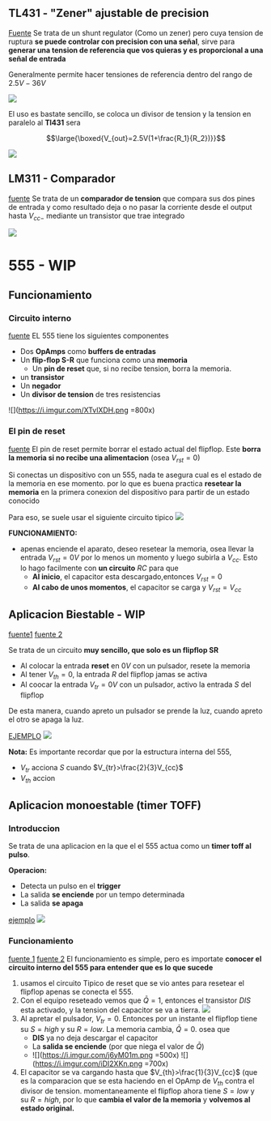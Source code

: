 
##  TL431 - "Zener" ajustable de precision

[Fuente](https://www.youtube.com/watch?v=ERiJ56brWoY)
Se trata de un shunt regulator (Como un zener) pero cuya tension de ruptura **se puede controlar con precision con una señal**, sirve para **generar una tension de referencia que vos quieras y es proporcional a una señal de entrada**

Generalmente permite hacer tensiones de referencia dentro del rango de $2.5V - 36V$

![](https://i.imgur.com/y79axDB.png)

El uso es bastate sencillo, se coloca un divisor de tension y la tension en paralelo al **Tl431** sera 

$$\large{\boxed{V_{out}=2.5V(1+\frac{R_1}{R_2})}}$$ 

![](https://i.imgur.com/fOlvYt9.png)

## LM311 - Comparador 


[fuente](https://www.youtube.com/watch?v=0ORvNa1jKiE&list=PLb_ph_WdlLDny2cGloFSxyRgO8B733jeo&index=117)
Se trata de un **comparador de tension** que compara sus dos pines de entrada y como resultado deja o no pasar la corriente desde el output hasta $V_{cc-}$ mediante un transistor que trae integrado


![](https://i.imgur.com/RJ9dJ0d.png)

#  555 - WIP


## Funcionamiento

### Circuito interno
[fuente](https://www.youtube.com/watch?v=BXUguU7KhFg&list=PLJK2qA__utziyUDvP6S2vh8ILazTBEqrz&index=1)
EL 555 tiene los siguientes componentes
* Dos **OpAmps** como **buffers de entradas**
* Un **flip-flop S-R** que funciona como una **memoria**
	* Un **pin de reset** que, si no recibe tension, borra la memoria.
* un **transistor**
* Un **negador**
* Un **divisor de tension** de tres resistencias

![](https://i.imgur.com/XTvlXDH.png =800x)
### El pin de reset
[fuente](%5Bfuente%5D%28https://www.youtube.com/watch?v=BXUguU7KhFg&list=PLJK2qA__utziyUDvP6S2vh8ILazTBEqrz&index=1%29)
El pin de reset permite borrar el estado actual del flipflop.
Este **borra la memoria si no recibe una alimentacion** (osea $V_{rst}=0$)

Si conectas un dispositivo con un 555, nada te asegura cual es el estado de la memoria en ese momento. por lo que es buena practica **resetear la memoria** en la primera conexion del dispositivo para partir de un estado conocido

Para eso, se suele usar el siguiente circuito tipico
![](https://i.imgur.com/WrJRzIP.png)
 
**FUNCIONAMIENTO:**
* apenas enciende el aparato, deseo resetear la memoria, osea llevar la entrada $V_{rst}=0V$ por lo menos un momento y luego subirla a $V_{cc}$. Esto lo hago facilmente con **un circuito** $RC$ para que
	* **Al inicio**, el capacitor esta descargado,entonces $V_{rst}=0$
	* **Al cabo de unos momentos**, el capacitor se carga y $V_{rst}=V_{cc}$


## Aplicacion Biestable - WIP

[fuente1](https://www.youtube.com/watch?v=McvvYzVvi1o&list=PLJK2qA__utziyUDvP6S2vh8ILazTBEqrz&index=3)
[fuente 2](https://www.youtube.com/watch?v=4EfFQS2afb0&t=35s)

Se trata de un circuito **muy sencillo, que solo es un flipflop SR**

* Al colocar la entrada **reset** en $0V$ con un pulsador, resete la memoria
* Al tener $V_{th}=0$, la entrada $R$ del flipflop jamas se activa
* Al coocar la entrada $V_{tr}=0V$ con un pulsador, activo la entrada $S$ del flipflop

De esta manera, cuando apreto un pulsador se prende la luz, cuando apreto el otro se apaga la luz.


[EJEMPLO](https://tinyurl.com/yjwznug2)
![](https://i.imgur.com/sXcSs7s.png)

**Nota:**
Es importante recordar que por la  estructura interna del 555, 

* $V_{tr}$ acciona $S$ cuando $V_{tr}>\frac{2}{3}V_{cc}$
* $V_{th}$ accion


## Aplicacion monoestable (timer TOFF)

### Introduccion
Se trata de una aplicacion en la que el el 555 actua como un **timer toff al pulso**.

**Operacion:**
* Detecta un pulso en el **trigger**
* La salida **se enciende** por un tempo determinada
* La salida **se apaga**


[ejemplo](https://tinyurl.com/yzweftgg)
![](https://i.imgur.com/tDbEdjz.png)
### Funcionamiento
[fuente 1](https://www.youtube.com/watch?v=C7HSk-1LmiU&list=PLJK2qA__utziyUDvP6S2vh8ILazTBEqrz&index=2)
[fuente 2](https://www.youtube.com/watch?v=qB0mEncGsl4&t=346s)
El funcionamiento es simple, pero es importate **conocer el circuito interno del 555 para entender que es lo que sucede**

1) usamos el circuito Tipico de reset que se vio antes para resetear el flipflop apenas se conecta el 555.
2) Con el equipo reseteado vemos que $\bar{Q}=1$, entonces el transistor $DIS$ esta activado, y la tension del capacitor se va a tierra.
![](https://i.imgur.com/uea9MlF.png)
3) Al apretar el pulsador, $V_{tr}=0$. Entonces por un instante el flipflop  tiene su $S=high$ y su $R=low$. La memoria cambia, $\bar{Q}=0$.
osea que
	* **DIS** ya no deja descargar el capacitor
	* La **salida se enciende** (por que niega el valor de $\bar{Q}$) 
	* ![](https://i.imgur.com/j6yM01m.png =500x) ![](https://i.imgur.com/iDI2XKn.png =700x)
3) El capacitor se va cargando hasta que $V_{th}>\frac{1}{3}V_{cc}$ (que es la comparacion que se esta haciendo en el OpAmp de  $V_{th}$ contra el divisor de tension. momentaneamente el flipflop ahora tiene $S=low$ y su $R=high$, por lo que **cambia el valor de la memoria** y **volvemos al estado original.**











<!--stackedit_data:
eyJoaXN0b3J5IjpbMTkwOTY0NDQ5MCwyMDEyODYxMDA1LDY2MD
g2OTA2MCw5OTE4NDcyMjYsLTMyODk1NzQ0OCwxNTM0MDc0Nzg0
LC03MDA2MTY5MjksLTU3MTgzNjU3OSwtMzYzODkwMDMyLC0xMz
U0NTQ4NjQsNDg0MzIwNTQ0LDEwOTcwMDcxNTMsLTcxODUwODQ3
NywtMTY1Nzg4NjAyNSwyMDgzNDQyMDIxLC0xNjI1MDQ3NzAxXX
0=
-->